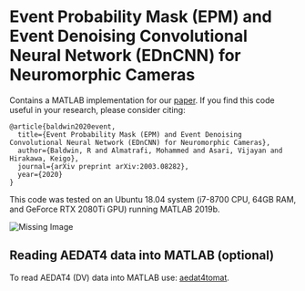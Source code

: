 # Event Probability Mask (EPM) and Event Denoising Convolutional Neural Network (EDnCNN) for Neuromorphic Cameras
Contains a MATLAB implementation for our [paper](https://arxiv.org/abs/2003.08282).  If you find this code useful in your research, please consider citing:

    @article{baldwin2020event,
      title={Event Probability Mask (EPM) and Event Denoising Convolutional Neural Network (EDnCNN) for Neuromorphic Cameras},
      author={Baldwin, R and Almatrafi, Mohammed and Asari, Vijayan and Hirakawa, Keigo},
      journal={arXiv preprint arXiv:2003.08282},
      year={2020}
    }

This code was tested on an Ubuntu 18.04 system (i7-8700 CPU, 64GB RAM, and GeForce RTX 2080Ti GPU) running MATLAB 2019b.

![Missing Image](https://github.com/bald6354/edncnn/blob/master/pics/1156-teaser.gif "Denoised Dataset")

## Reading AEDAT4 data into MATLAB (optional)
To read AEDAT4 (DV) data into MATLAB use: [aedat4tomat](https://github.com/bald6354/aedat4tomat).

